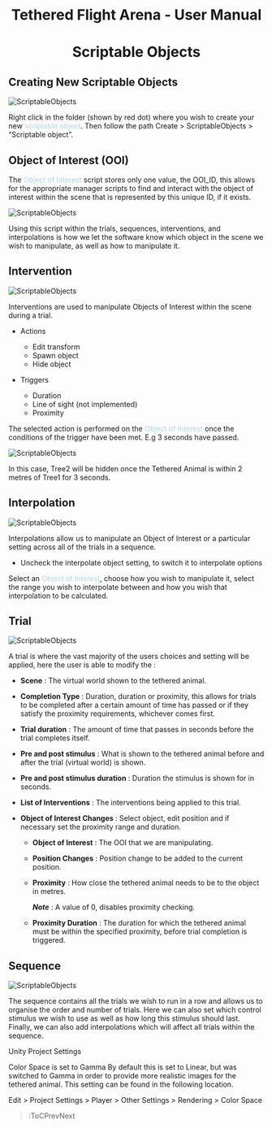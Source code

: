 <style>
img[src*="#centered"] {
    margin:auto;
    display:block;
 }
 img[src*="#invertedcenter"] {
    margin:auto;
    display:block;
    background: white;
    width: 55%;
    height: auto;
 }
 img[src*="#small"] {
    width: 250px;
    height: auto;
 }
 div.centertext{
    text-align:center;
 }
 abbr{
    border: none;
    text-decoration: none;
    color: lightblue;
}
h1{
   text-align:center;
}
</style>

# Tethered Flight Arena - User Manual

# Scriptable Objects

## Creating New Scriptable Objects

![ScriptableObjects](/images/image8.png#centered)

Right click in the folder (shown by red dot) where you wish to create your new <abbr title="A specific type of script (code) that is used to configure settings and store data in the Unity Editor, These scripts can then be accessed at runtime if required when the Tethered Flight Arena is active.">scriptable object</abbr>. Then follow the path Create > ScriptableObjects > “Scriptable object”.

## Object of Interest (OOI)
The <abbr title="An object which acts as an independent variable due to the experimenter’s ability to alter various settings such as its position and behaviour. There can be none or many Objects of Interest within one trial and these objects will usually take the form of a plant, tree, prey, or predator familiar to the tethered animal.">Object of Interest</abbr> script stores only one value, the OOI_ID, this allows for the appropriate manager scripts to find and interact with the object of interest within the scene that is represented by this unique ID, if it exists.

![ScriptableObjects](/images/image1.png#centered)

Using this script within the trials, sequences, interventions, and interpolations is how we let the software know which object in the scene we wish to manipulate, as well as how to manipulate it.

## Intervention

![ScriptableObjects](/images/image11.png#centered)

Interventions are used to manipulate Objects of Interest within the scene during a trial.

- Actions
    - Edit transform
    - Spawn object
    - Hide object


- Triggers
    - Duration
    - Line of sight (not implemented)
    - Proximity

The selected action is performed on the <abbr title="An object which acts as an independent variable due to the experimenter’s ability to alter various settings such as its position and behaviour. There can be none or many Objects of Interest within one trial and these objects will usually take the form of a plant, tree, prey, or predator familiar to the tethered animal.">Object of Interest</abbr> once the conditions of the trigger have been met. E.g 3 seconds have passed.

![ScriptableObjects](/images/image2.png#centered)

In this case, Tree2 will be hidden once the Tethered Animal is within 2 metres of Tree1 for 3 seconds.

## Interpolation

![ScriptableObjects](/images/image7.png#centered)

Interpolations allow us to manipulate an Object of Interest or a particular setting across all of the trials in a sequence.
 - Uncheck the interpolate object setting, to switch it to interpolate options

Select an <abbr title="An object which acts as an independent variable due to the experimenter’s ability to alter various settings such as its position and behaviour. There can be none or many Objects of Interest within one trial and these objects will usually take the form of a plant, tree, prey, or predator familiar to the tethered animal.">Object of Interest</abbr>, choose how you wish to manipulate it, select the range you wish to interpolate between and how you wish that interpolation to be calculated.




## Trial

![ScriptableObjects](/images/image6.png#centered)

A trial is where the vast majority of the users choices and setting will be applied, here the user is able to modify the :


- **Scene** : The virtual world shown to the tethered animal.

- **Completion Type** : Duration, duration or proximity, this allows for trials to be completed after a certain amount of time has passed or if they satisfy the proximity requirements, whichever comes first.

- **Trial duration** : The amount of time that passes in seconds before the trial completes itself.

- **Pre and post stimulus** : What is shown to the tethered animal before and after the trial (virtual world) is shown.

- **Pre and post stimulus duration** : Duration the stimulus is shown for in seconds.

- **List of Interventions** : The interventions being applied to this trial.

- **Object of Interest Changes** : Select object, edit position and if necessary set the proximity range and duration.
    - **Object of Interest** : The OOI that we are manipulating.
    - **Position Changes** : Position change to be added to the current position.
    - **Proximity** : How close the tethered animal needs to be to the object in metres.

        ***Note*** : A value of 0, disables proximity checking.
    - **Proximity Duration** : The duration for which the tethered animal must be within the specified proximity, before trial completion is triggered.

## Sequence

![ScriptableObjects](/images/image5.png#centered)

The sequence contains all the trials we wish to run in a row and allows us to organise the order and number of trials. Here we can also set which control stimulus we wish to use as well as how long this stimulus should last. Finally, we can also add interpolations which will affect all trials within the sequence.

Unity Project Settings


Color Space is set to Gamma
By default this is set to Linear, but was switched to Gamma in order to provide more realistic images for the tethered animal. This setting can be found in the following location.

Edit > Project Settings > Player > Other Settings > Rendering > Color Space 

> :ToCPrevNext